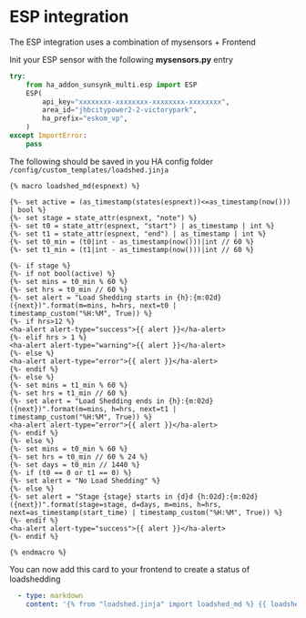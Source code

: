 # ESP integration

The ESP integration uses a combination of mysensors + Frontend

Init your ESP sensor with the following **mysensors.py** entry

```python
try:
    from ha_addon_sunsynk_multi.esp import ESP
    ESP(
        api_key="xxxxxxxx-xxxxxxxx-xxxxxxxx-xxxxxxxx",
        area_id="jhbcitypower2-2-victorypark",
        ha_prefix="eskom_vp",
    )
except ImportError:
    pass
```

The following should be saved in you HA config folder `/config/custom_templates/loadshed.jinja`

```jinja
{% macro loadshed_md(espnext) %}

{%- set active = (as_timestamp(states(espnext))<=as_timestamp(now())) | bool %}
{%- set stage = state_attr(espnext, "note") %}
{%- set t0 = state_attr(espnext, "start") | as_timestamp | int %}
{%- set t1 = state_attr(espnext, "end") | as_timestamp | int %}
{%- set t0_min = (t0|int - as_timestamp(now()))|int // 60 %}
{%- set t1_min = (t1|int - as_timestamp(now()))|int // 60 %}

{%- if stage %}
{%- if not bool(active) %}
{%- set mins = t0_min % 60 %}
{%- set hrs = t0_min // 60 %}
{%- set alert = "Load Shedding starts in {h}:{m:02d} ({next})".format(m=mins, h=hrs, next=t0 |
timestamp_custom("%H:%M", True)) %}
{%- if hrs>12 %}
<ha-alert alert-type="success">{{ alert }}</ha-alert>
{%- elif hrs > 1 %}
<ha-alert alert-type="warning">{{ alert }}</ha-alert>
{%- else %}
<ha-alert alert-type="error">{{ alert }}</ha-alert>
{%- endif %}
{%- else %}
{%- set mins = t1_min % 60 %}
{%- set hrs = t1_min // 60 %}
{%- set alert = "Load Shedding ends in {h}:{m:02d} ({next})".format(m=mins, h=hrs, next=t1 |
timestamp_custom("%H:%M", True)) %}
<ha-alert alert-type="error">{{ alert }}</ha-alert>
{%- endif %}
{%- else %}
{%- set mins = t0_min % 60 %}
{%- set hrs = t0_min // 60 % 24 %}
{%- set days = t0_min // 1440 %}
{%- if (t0 == 0 or t1 == 0) %}
{%- set alert = "No Load Shedding" %}
{%- else %}
{%- set alert = "Stage {stage} starts in {d}d {h:02d}:{m:02d} ({next})".format(stage=stage, d=days, m=mins, h=hrs,
next=as_timestamp(start_time) | timestamp_custom("%H:%M", True)) %}
{%- endif %}
<ha-alert alert-type="success">{{ alert }}</ha-alert>
{%- endif %}

{% endmacro %}
```

You can now add this card to your frontend to create a status of loadshedding

```yaml
  - type: markdown
    content: '{% from "loadshed.jinja" import loadshed_md %} {{ loadshed_md("sensor.eskom_vp_next") }}'
```
